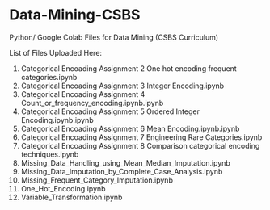 # Data-Mining-CSBS
Python/ Google Colab Files for Data Mining (CSBS Curriculum)

List of Files Uploaded Here:

1. Categorical Encoading Assignment 2 One hot encoding frequent categories.ipynb
2. Categorical Encoading Assignment 3 Integer Encoding.ipynb
3. Categorical Encoading Assignment 4 Count_or_frequency_encoding.ipynb.ipynb
4. Categorical Encoading Assignment 5 Ordered Integer Encoding.ipynb.ipynb
5. Categorical Encoading Assignment 6 Mean Encoding.ipynb.ipynb
6. Categorical Encoading Assignment 7 Engineering Rare Categories.ipynb
7. Categorical Encoading Assignment 8 Comparison categorical encoding techniques.ipynb
8. Missing_Data_Handling_using_Mean_Median_Imputation.ipynb
9. Missing_Data_Imputation_by_Complete_Case_Analysis.ipynb
10. Missing_Frequent_Category_Imputation.ipynb
11. One_Hot_Encoding.ipynb
12. Variable_Transformation.ipynb
